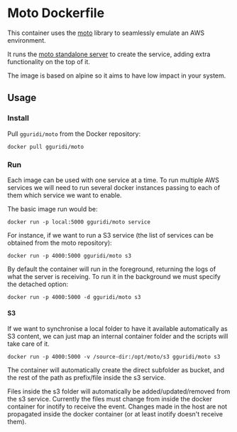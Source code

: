 # Moto Dockerfile

This container uses the [moto](https://github.com/spulec/moto) library to seamlessly emulate an AWS environment.

It runs the [moto standalone server](https://github.com/spulec/moto#stand-alone-server-mode) to create the service,
adding extra functionality on the top of it.

The image is based on alpine so it aims to have low impact in your system.

## Usage

### Install

Pull `gguridi/moto` from the Docker repository:

    docker pull gguridi/moto

### Run

Each image can be used with one service at a time. To run multiple AWS services we will need to run several docker
instances passing to each of them which service we want to enable.

The basic image run would be:

    docker run -p local:5000 gguridi/moto service

For instance, if we want to run a S3 service (the list of services can be obtained from the moto repository):

    docker run -p 4000:5000 gguridi/moto s3

By default the container will run in the foreground, returning the logs of what the server is
receiving. To run it in the background we must specify the detached option:

    docker run -p 4000:5000 -d gguridi/moto s3

#### S3

If we want to synchronise a local folder to have it available automatically as S3 content, we can just map an internal
container folder and the scripts will take care of it.

    docker run -p 4000:5000 -v /source-dir:/opt/moto/s3 gguridi/moto s3

The container will automatically create the direct subfolder as bucket, and the rest of the path as prefix/file
inside the s3 service.

Files inside the s3 folder will automatically be added/updated/removed from the s3 service. Currently the files must
change from inside the docker container for inotify to receive the event. Changes made in the host are not propagated
inside the docker container (or at least inotify doesn't receive them).
